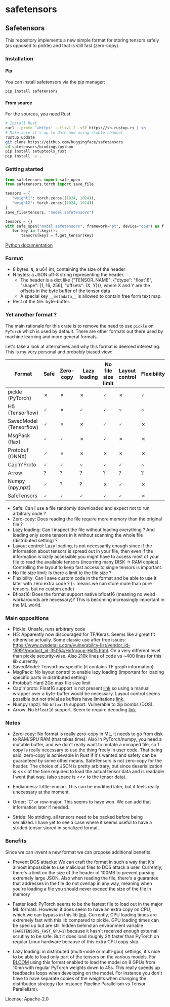# safetensors

## Safetensors

This repository implements a new simple format for storing tensors
safely (as opposed to pickle) and that is still fast (zero-copy).

### Installation
#### Pip

You can install safetensors via the pip manager:

```bash
pip install safetensors
```

#### From source

For the sources, you need Rust

```bash
# Install Rust
curl --proto '=https' --tlsv1.2 -sSf https://sh.rustup.rs | sh
# Make sure it's up to date and using stable channel
rustup update
git clone https://github.com/huggingface/safetensors
cd safetensors/bindings/python
pip install setuptools_rust
pip install -e .
```

### Getting started

```python
from safetensors import safe_open
from safetensors.torch import save_file

tensors = {
   "weight1": torch.zeros((1024, 1024)),
   "weight2": torch.zeros((1024, 1024))
}
save_file(tensors, "model.safetensors")

tensors = {}
with safe_open("model.safetensors", framework="pt", device="cpu") as f:
   for key in f.keys():
       tensors[key] = f.get_tensor(key)
```

[Python documentation](https://huggingface.co/docs/safetensors/index)


### Format

- 8 bytes: `N`, a u64 int, containing the size of the header
- N bytes: a JSON utf-8 string representing the header.
  - The header is a dict like {"TENSOR_NAME": {"dtype": "float16", "shape": [1, 16, 256], "offsets": (X, Y)}}, where X and Y are the offsets in the byte buffer of the tensor data
  - A special key `__metadata__` is allowed to contain free form text map.
- Rest of the file: byte-buffer.


### Yet another format ?

The main rationale for this crate is to remove the need to use
`pickle` on `PyTorch` which is used by default.
There are other formats out there used by machine learning and more general
formats.


Let's take a look at alternatives and why this format is deemed interesting.
This is my very personal and probably biased view:

| Format                  | Safe | Zero-copy | Lazy loading | No file size limit | Layout control | Flexibility | Bfloat16
| ----------------------- | --- | --- | --- | --- | --- | --- | --- |
| pickle (PyTorch)        | ✗ | ✗ | ✗ | 🗸 | ✗ | 🗸 | 🗸 |
| H5 (Tensorflow)         | 🗸 | ✗ | 🗸 | 🗸 | ~ | ~ | ✗ |
| SavedModel (Tensorflow) | 🗸 | ✗ | ✗ | 🗸 | 🗸 | ✗ | 🗸 |
| MsgPack (flax)          | 🗸 | 🗸 | ✗ | 🗸 | ✗ | ✗ | 🗸 |
| Protobuf (ONNX)         | 🗸 | ✗ | ✗ | ✗ | ✗ | ✗ | 🗸 |
| Cap'n'Proto             | 🗸 | 🗸 | ~ | 🗸 | 🗸 | ~ | ✗ |
| Arrow                   | ? | ? | ? | ? | ? | ? | ✗ |
| Numpy (npy,npz)         | 🗸 | ? | ? | ✗ | 🗸 | ✗ | ✗ |
| SafeTensors             | 🗸 | 🗸 | 🗸 | 🗸 | 🗸 | ✗ | 🗸 |

- Safe: Can I use a file randomly downloaded and expect not to run arbitrary code ?
- Zero-copy: Does reading the file require more memory than the original file ?
- Lazy loading: Can I inspect the file without loading everything ? And loading only
some tensors in it without scanning the whole file (distributed setting) ?
- Layout control: Lazy loading, is not necessarily enough since if the information about tensors is spread out in your file, then even if the information is lazily accessible you might have to access most of your file to read the available tensors (incurring many DISK -> RAM copies). Controlling the layout to keep fast access to single tensors is important.
- No file size limit: Is there a limit to the file size ?
- Flexibility: Can I save custom code in the format and be able to use it later with zero extra code ? (~ means we can store more than pure tensors, but no custom code)
- Bfloat16: Does the format support native bfloat16 (meaning no weird workarounds are
necessary)? This is becoming increasingly important in the ML world.


### Main oppositions

- Pickle: Unsafe, runs arbitrary code
- H5: Apparently now discouraged for TF/Keras. Seems like a great fit otherwise actually. Some classic use after free issues: <https://www.cvedetails.com/vulnerability-list/vendor_id-15991/product_id-35054/Hdfgroup-Hdf5.html>. On a very different level than pickle security-wise. Also 210k lines of code vs ~400 lines for this lib currently.
- SavedModel: Tensorflow specific (it contains TF graph information).
- MsgPack: No layout control to enable lazy loading (important for loading specific parts in distributed setting)
- Protobuf: Hard 2Go max file size limit
- Cap'n'proto: Float16 support is not present [link](https://capnproto.org/language.html#built-in-types) so using a manual wrapper over a byte-buffer would be necessary. Layout control seems possible but not trivial as buffers have limitations [link](https://stackoverflow.com/questions/48458839/capnproto-maximum-filesize).
- Numpy (npz): No `bfloat16` support. Vulnerable to zip bombs (DOS).
- Arrow: No `bfloat16` support. Seem to require decoding [link](https://arrow.apache.org/docs/python/parquet.html#reading-parquet-and-memory-mapping)

### Notes

- Zero-copy: No format is really zero-copy in ML, it needs to go from disk to RAM/GPU RAM (that takes time). Also
   In PyTorch/numpy, you need a mutable buffer, and we don't really want to mutate a mmaped file, so 1 copy is really necessary to use the thing freely in user code. That being said, zero-copy is achievable in Rust if it's wanted and safety can be guaranteed by some other means.
   SafeTensors is not zero-copy for the header. The choice of JSON is pretty arbitrary, but since deserialization is <<< of the time required to load the actual tensor data and is readable I went that way, (also space is <<< to the tensor data).

- Endianness: Little-endian. This can be modified later, but it feels really unecessary at the
moment.
- Order: 'C' or row-major. This seems to have won. We can add that information later if needed.
- Stride: No striding, all tensors need to be packed before being serialized. I have yet to see a case where it seems useful to have a strided tensor stored in serialized format.

### Benefits

Since we can invent a new format we can propose additional benefits:

- Prevent DOS attacks: We can craft the format in such a way that it's almost
impossible to use malicious files to DOS attack a user. Currently, there's a limit
on the size of the header of 100MB to prevent parsing extremely large JSON.
 Also when reading the file, there's a guarantee that addresses in the file
 do not overlap in any way, meaning when you're loading a file you should never
 exceed the size of the file in memory

- Faster load: PyTorch seems to be the fastest file to load out in the major
ML formats. However, it does seem to have an extra copy on CPU, which we
can bypass in this lib [link](https://github.com/huggingface/safetensors/pull/33).
Currently, CPU loading times are extremely fast with this lib compared to pickle.
GPU loading times can be sped up but are still hidden behind an environment variable
(`SAFETENSORS_FAST_GPU=1`) because it hasn't received enough external scrutiny to be safe.
But it does load roughly 2X faster than PyTorch on regular Linux hardware because of this extra CPU copy skip.

- Lazy loading: in distributed (multi-node or multi-gpu) settings, it's nice to be able to
load only part of the tensors on the various models. For
[BLOOM](https://huggingface.co/bigscience/bloom) using this format enabled
to load the model on 8 GPUs from 10mn with regular PyTorch weights down to 45s.
This really speeds up feedbacks loops when developing on the model. For instance
you don't have to have separate copies of the weights when changing the distribution
strategy (for instance Pipeline Parallelism vs Tensor Parallelism).

License: Apache-2.0
